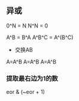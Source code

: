 ## 异或

0^N = N
N^N = 0

A^B = B^A
A^B^C = A^(B^C)


- 交换AB

A=A^B
A=A^B
A=A^B


### 提取最右边为1的数

eor & (~eor + 1)
